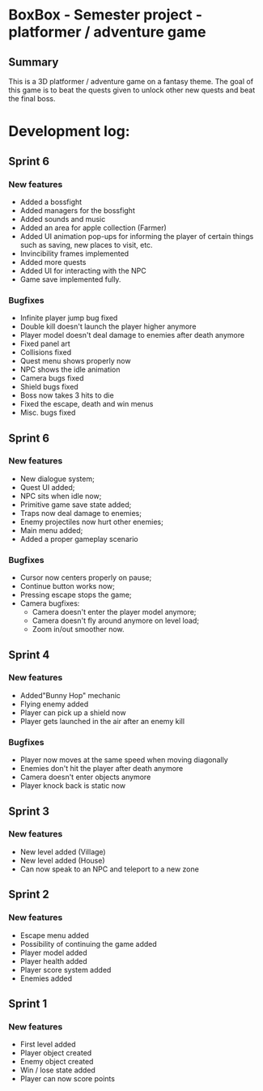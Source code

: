# BoxBox - Semester project - platformer / adventure game

## Summary
This is a 3D platformer / adventure game on a fantasy theme. The goal of this game is to beat the quests given to unlock other new quests and beat the final boss.

# Development log:
## Sprint 6
### New features
- Added a bossfight 
- Added managers for the bossfight
- Added sounds and music
- Added an area for apple collection (Farmer)
- Added UI animation pop-ups for informing the player of certain things such as saving, new places to visit, etc.
- Invincibility frames implemented
- Added more quests 
- Added UI for interacting with the NPC
- Game save implemented fully.
### Bugfixes
- Infinite player jump bug fixed
- Double kill doesn't launch the player higher anymore 
- Player model doesn't deal damage to enemies after death anymore 
- Fixed panel art
- Collisions fixed
- Quest menu shows properly now
- NPC shows the idle animation
- Camera bugs fixed
- Shield bugs fixed
- Boss now takes 3 hits to die
- Fixed the escape, death and win menus
- Misc. bugs fixed

## Sprint 6
### New features
- New dialogue system;
- Quest UI added;
- NPC sits when idle now;
- Primitive game save state added;
- Traps now deal damage to enemies;
- Enemy projectiles now hurt other enemies;
- Main menu added;
- Added a proper gameplay scenario
### Bugfixes
- Cursor now centers properly on pause;
- Continue button works now;
- Pressing escape stops the game;
- Camera bugfixes:
  - Camera doesn't enter the player model anymore;
  - Camera doesn't fly around anymore on level load;
  - Zoom in/out smoother now.

## Sprint 4
### New features
- Added"Bunny Hop" mechanic
- Flying enemy added
- Player can pick up a shield now 
- Player gets launched in the air after an enemy kill
### Bugfixes
- Player now moves at the same speed when moving diagonally
- Enemies don't hit the player after death anymore 
- Camera doesn't enter objects anymore 
- Player knock back is static now

## Sprint 3
### New features
- New level added (Village)
- New level added (House)
- Can now speak to an NPC and teleport to a new zone

## Sprint 2
### New features
- Escape menu added
- Possibility of continuing the game added
- Player model added
- Player health added
- Player score system added
- Enemies added

## Sprint 1
### New features
- First level added
- Player object created
- Enemy object created
- Win / lose state added
- Player can now score points
